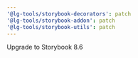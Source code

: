 ```yaml
---
'@lg-tools/storybook-decorators': patch
'@lg-tools/storybook-addon': patch
'@lg-tools/storybook-utils': patch
---
```


Upgrade to Storybook 8.6
